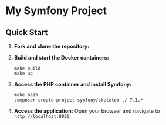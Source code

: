 # My Symfony Project

## Quick Start

1. **Fork and clone the repository:**
2. **Build and start the Docker containers:**
   ```
   make build
   make up
   ```

3. **Access the PHP container and install Symfony:**
   ```
   make bash
   composer create-project symfony/skeleton ./ 7.1.*
   ```

4. **Access the application:**
   Open your browser and navigate to `http://localhost:8080`
